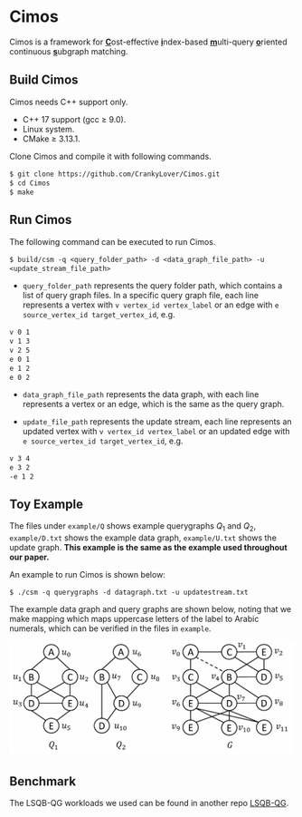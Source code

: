 # Cimos

Cimos is a framework for <u>**C**</u>ost-effective <u>**i**</u>ndex-based <u>**m**</u>ulti-query <u>**o**</u>riented continuous <u>**s**</u>ubgraph matching.

## Build Cimos

Cimos needs C++ support only.

- C++ 17 support (gcc $\geq$ 9.0).
- Linux system.
- CMake $\geq$ 3.13.1.

Clone Cimos and compile it with following commands.

```
$ git clone https://github.com/CrankyLover/Cimos.git
$ cd Cimos
$ make
```

## Run Cimos
The following command can be executed to run Cimos.
```
$ build/csm -q <query_folder_path> -d <data_graph_file_path> -u <update_stream_file_path>
```

-  `query_folder_path` represents the query folder path, which contains a list of query graph files. In a specific query graph file, each line represents a vertex with `v vertex_id vertex_label` or an edge with `e source_vertex_id target_vertex_id`, e.g.
```
v 0 1
v 1 3
v 2 5
e 0 1
e 1 2
e 0 2
```
- `data_graph_file_path` represents the data graph, with each line represents a vertex or an edge, which is the same as the query graph.

- `update_file_path` represents the update stream, each line represents an updated vertex with `v vertex_id vertex_label` or an updated edge with `e source_vertex_id target_vertex_id`, e.g.
```
v 3 4
e 3 2
-e 1 2
```

## Toy Example

The files under `example/Q` shows example querygraphs $Q_1$ and $Q_2$, `example/D.txt` shows the example data graph, `example/U.txt` shows the update graph. **This example is the same as the example used throughout our paper.**

An example to run Cimos is shown below:
```
$ ./csm -q querygraphs -d datagraph.txt -u updatestream.txt
```

The example data graph and query graphs are shown below, noting that we make mapping which maps uppercase letters of the label to Arabic numerals, which can be verified in the files in `example`.

![datagraphandquerygraphs](example.png)

## Benchmark

The LSQB-QG workloads we used can be found in another repo [LSQB-QG](https://github.com/CrankyLover/LSQB-QG).



